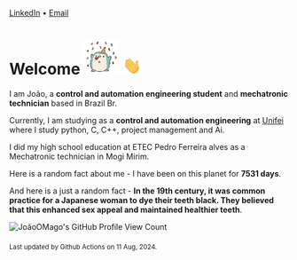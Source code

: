 [LinkedIn](https://www.linkedin.com/in/joão-pedro-gozzoli-b95641301/) &bull;
[Email](joaopedrogozzoli@gmail.com)

# Welcome <img src="happy.gif" height="64px" /> <img src="wave.gif" height="32px" />

I am João, a  **control and automation engineering student** and **mechatronic technician** based in Brazil Br.

Currently, I am studying as a **control and automation engineering** at [Unifei](https://unifei.edu.br) where I study python, C, C++, project management and Ai.

I did my high school education at ETEC Pedro Ferreira alves as a Mechatronic technician in Mogi Mirim.

Here is a random fact about me - I have been on this planet for **7531 days**.

And here is a just a random fact -  **In the 19th century, it was common practice for a Japanese woman to dye their teeth black. They believed that this enhanced sex appeal and maintained healthier teeth**.

![JoãoOMago's GitHub Profile View Count](https://komarev.com/ghpvc/?username=JoaoOMago)

<sub>Last updated by Github Actions on 11 Aug, 2024.</sub>
